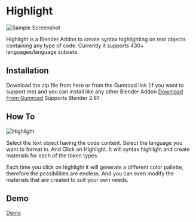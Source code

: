 # Highlight

![Sample Screenshot](https://raw.githubusercontent.com/sreerajr000/Highlight/master/images/code.png)

Highlight is a Blender Addon to create syntax highlighting on text objects containing any type of code.
Currently it supports 430+ languages/language subsets.

## Installation
Download the zip file from here or from the Gumroad link (If you want to support me) and you can install like any other Blender Addon
[Download From Gumroad](https://gumroad.com/l/ZwCaB)
Supports Blender 2.81

## How To
![Highlight](https://raw.githubusercontent.com/sreerajr000/Highlight/master/images/highlight.png)

Select the text object having the code content.
Select the language you want to format in.
And Click on Highlight. It will syntax highlight and create materials for each of the token types. 

Each time you click on highlight it will generate a different color pallette, therefore the possibilities are endless. 
And you can even modify the materials that are created to suit your own needs.

## Demo
[Demo](https://www.youtube.com/watch?v=5VMk2yTusoA)
